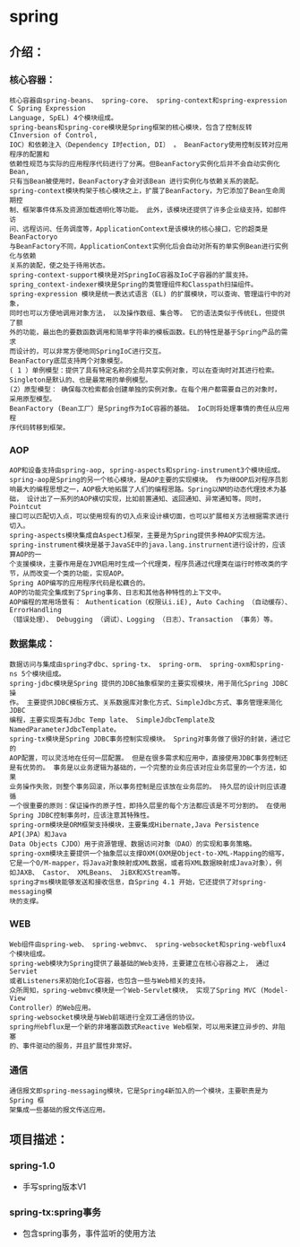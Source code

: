 # spring
## 介绍：
### 核心容器：
    核心容器由spring-beans、 spring-core、 spring-context和spring-expression C Spring Expression 
    Language, SpEL) 4个模块组成。
    spring-beans和spring-core模块是Spring框架的核心模块，包含了控制反转CInversion of Control, 
    IOC）和依赖注入（Dependency I时ection, DI〕 。 BeanFactory使用控制反转对应用程序的配置和
    依赖性规范与实际的应用程序代码进行了分离。但BeanFactory实例化后并不会自动实例化Bean,
    只有当Bean被使用时，BeanFactory才会对该Bean 进行实例化与依赖关系的装配。
    spring-context模块构架于核心模块之上，扩展了BeanFactory，为它添加了Bean生命周期控
    制、框架事件体系及资源加载透明化等功能。 此外，该模块还提供了许多企业级支持，如邮件访
    问、远程访问、任务调度等，ApplicationContext是该模块的核心接口，它的超类是BeanFactoryo 
    与BeanFactory不同，ApplicationContext实例化后会自动对所有的单实例Bean进行实例化与依赖
    关系的装配，使之处于待用状态。
    spring-context-support模块是对SpringIoC容器及IoC子容器的扩展支持。
    spring_context-indexer模块是Spring的类管理组件和Classpath扫描组件。
    spring-expression 模块是统一表达式语言（EL) 的扩展模块，可以查询、管理运行中的对象，
    同时也可以方便地调用对象方法， 以及操作数组、集合等。 它的语法类似于传统EL，但提供了额
    外的功能，最出色的要数函数调用和简单字符串的模板函数。EL的特性是基于Spring产品的需求
    而设计的，可以非常方便地同SpringIoC进行交互。   
    BeanFactory底层支持两个对象模型。
    ( 1 ）单例模型：提供了具有特定名称的全局共享实例对象，可以在查询时对其进行检索。
    Singleton是默认的、也是最常用的单例模型。
    (2）原型模型： 确保每次检索都会创建单独的实例对象。在每个用户都需要自己的对象时，
    采用原型模型。
    BeanFactory (Bean工厂）是Spring作为IoC容器的基础。 IoC则将处理事情的责任从应用程
    序代码转移到框架。 
### AOP
    AOP和设备支持由spring-aop, spring-aspects和spring-instrument3个模块组成。
    spring-aop是Spring的另一个核心模块，是AOP主要的实现模块。 作为继OOP后对程序员影
    响最大的编程思想之一，AOP极大地拓展了人们的编程思路。Spring以NM的动态代理技术为基
    础， 设计出了一系列的AOP横切实现，比如前置通知、返回通知、异常通知等。同时，Pointcut
    接口可以匹配切入点，可以使用现有的切入点来设计横切面，也可以扩展相关方法根据需求进行
    切入。
    spring-aspects模块集成自AspectJ框架，主要是为Spring提供多种AOP实现方法。
    spring-instrument模块是基于JavaSE中的java.lang.instrurnent进行设计的，应该算AOP的一
    个支援模块，主要作用是在JVM启用时生成一个代理类，程序员通过代理类在运行时修改类的字
    节，从而改变一个类的功能，实现AOP。
    Spring AOP编写的应用程序代码是松藕合的。
    AOP的功能完全集成到了Spring事务、日志和其他各种特性的上下文中。
    AOP编程的常用场景有： Authentication（权限认i.iE), Auto Caching （自动缓存）、ErrorHandling 
    （错误处理）、 Debugging （调试）、Logging （日志）、Transaction （事务）等。
### 数据集成：
    数据访问与集成由spring才dbc、spring-tx、 spring-orm、 spring-oxm和spring- ns 5个模块组成。
    spring-jdbc模块是Spring 提供的JDBC抽象框架的主要实现模块，用于简化Spring JDBC操
    作。 主要提供JDBC模板方式、关系数据库对象化方式、SimpleJdbc方式、事务管理来简化JDBC
    编程，主要实现类有Jdbc Temp late、 SimpleJdbcTemplate及NamedParameterJdbcTemplate。
    spring-tx模块是Spring JDBC事务控制实现模块。 Spring对事务做了很好的封装，通过它的
    AOP配置，可以灵活地在任何一层配置。 但是在很多需求和应用中，直接使用JDBC事务控制还
    是有优势的。 事务是以业务逻辑为基础的，一个完整的业务应该对应业务层里的一个方法，如果
    业务操作失败，则整个事务回滚，所以事务控制是应该放在业务层的。 持久层的设计则应该遵循
    一个很重要的原则：保证操作的原子性，即持久层里的每个方法都应该是不可分割的。 在使用
    Spring JDBC控制事务时，应该注意其特殊性。
    spring-orm模块是ORM框架支持模块，主要集成Hibernate,Java Persistence API(JPA）和Java
    Data Objects CJDO）用于资源管理、数据访问对象（DAO）的实现和事务策略。
    spring-oxm模块主要提供一个抽象层以支撑OXM(OXM是Object-to-XML-Mapping的缩写，
    它是一个O/M-mapper，将Java对象映射成XML数据，或者将XML数据映射成Java对象），例
    如JAXB、 Castor、 XMLBeans、 JiBX和XStream等。
    spring才ms模块能够发送和接收信息，自Spring 4.1 开始，它还提供了对spring-messaging模
    块的支撑。
### WEB
    Web组件由spring-web、 spring-webmvc、 spring-websocket和spring-webflux4个模块组成。
    spring-web模块为Spring提供了最基础的Web支持，主要建立在核心容器之上， 通过Serviet 
    或者Listeners来初始化IoC容器，也包含一些与Web相关的支持。
    众所周知，spring-webmvc模块是一个Web-Servlet模块， 实现了Spring MVC (Model-View
    Controller）的Web应用。
    spring-websocket模块是与Web前端进行全双工通信的协议。
    spring州ebflux是一个新的非堵塞函数式Reactive Web框架，可以用来建立异步的、非阻塞
    的、事件驱动的服务，并且扩展性非常好。
### 通信
    通信报文即spring-messaging模块，它是Spring4新加入的一个模块，主要职责是为Spring 框
    架集成一些基础的报文传送应用。  
## 项目描述：
###  spring-1.0
* 手写spring版本V1             
### spring-tx:spring事务
* 包含spring事务，事件监听的使用方法